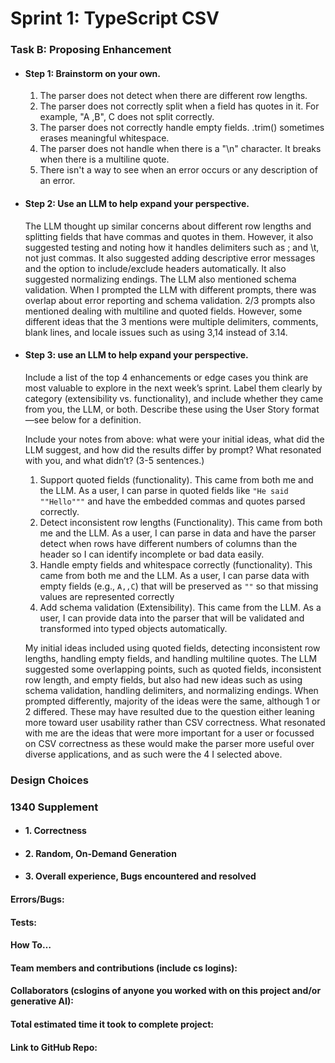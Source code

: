 # Sprint 1: TypeScript CSV

### Task B: Proposing Enhancement
    
- #### Step 1: Brainstorm on your own.
    1. The parser does not detect when there are different row lengths.
    2. The parser does not correctly split when a field has quotes in it. For example, "A ,B", C does not split correctly.
    3. The parser does not correctly handle empty fields. .trim() sometimes erases meaningful whitespace.
    4. The parser does not handle when there is a "\n" character. It breaks when there is a multiline quote.
    5. There isn't a way to see when an error occurs or any description of an error.

- #### Step 2: Use an LLM to help expand your perspective.
    The LLM thought up similar concerns about different row lengths and splitting fields that have commas and quotes in them. However, it also suggested testing and noting how it handles delimiters such as ; and \t, not just commas. It also suggested adding descriptive error messages and the option to include/exclude headers automatically. It also suggested normalizing endings. The LLM also mentioned schema validation. When I prompted the LLM with different prompts, there was overlap about error reporting and schema validation. 2/3 prompts also mentioned dealing with multiline and quoted fields. However, some different ideas that the 3 mentions were multiple delimiters, comments, blank lines, and locale issues such as using 3,14 instead of 3.14.

- #### Step 3: use an LLM to help expand your perspective.

    Include a list of the top 4 enhancements or edge cases you think are most valuable to explore in the next week’s sprint. Label them clearly by category (extensibility vs. functionality), and include whether they came from you, the LLM, or both. Describe these using the User Story format—see below for a definition. 

    Include your notes from above: what were your initial ideas, what did the LLM suggest, and how did the results differ by prompt? What resonated with you, and what didn’t? (3-5 sentences.) 

    1. Support quoted fields (functionality). This came from both me and the LLM. As a user, I can parse in quoted fields like `"He said ""Hello"""` and have the embedded commas and quotes parsed correctly.
    2. Detect inconsistent row lengths (Functionality). This came from both me and the LLM. As a user, I can parse in data and have the parser detect when rows have different numbers of columns than the header so I can identify incomplete or bad data easily.  
    3. Handle empty fields and whitespace correctly (functionality). This came from both me and the LLM. As a user, I can parse data with empty fields (e.g., `A,,C`) that will be preserved as `""` so that missing values are represented correctly 
    4. Add schema validation (Extensibility). This came from the LLM. As a user, I can provide data into the parser that will be validated and transformed into typed objects automatically.  

    My initial ideas included using quoted fields, detecting inconsistent row lengths, handling empty fields, and handling multiline quotes. The LLM suggested some overlapping points, such as quoted fields, inconsistent row length, and empty fields, but also had new ideas such as using schema validation, handling delimiters, and normalizing endings. When prompted differently, majority of the ideas were the same, although 1 or 2 differed. These may have resulted due to the question either leaning more toward user usability rather than CSV correctness. What resonated with me are the ideas that were more important for a user or focussed on CSV correctness as these would make the parser more useful over diverse applications, and as such were the 4 I selected above.

### Design Choices

### 1340 Supplement

- #### 1. Correctness

- #### 2. Random, On-Demand Generation

- #### 3. Overall experience, Bugs encountered and resolved
#### Errors/Bugs:
#### Tests:
#### How To…

#### Team members and contributions (include cs logins):

#### Collaborators (cslogins of anyone you worked with on this project and/or generative AI):
#### Total estimated time it took to complete project:
#### Link to GitHub Repo:  
